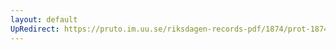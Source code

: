 ```yaml
---
layout: default
UpRedirect: https://pruto.im.uu.se/riksdagen-records-pdf/1874/prot-1874--ak--413/prot-1874--ak--413_004.pdf
---
```

